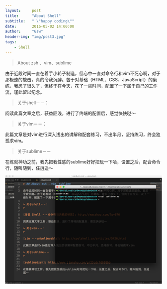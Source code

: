 ```yaml
---
layout:     post
title:      "About Shell"
subtitle:   " \"happy coding\""
date:       2016-05-02 14:00:00
author:     "Gsw"
header-img: "img/post3.jpg"
tags:
    - Shell
---
```

>  About zsh 、vim、sublime

由于近段时间一直在着手小轮子制造，但心中一直对命令行和vim不死心啊，对于那极速的敲击，真的令我沉醉。苦于对基础（HTML、CSS、JavaScript）的磨练，我忍了很久了，但终于在今天，花了一些时间，配置了一下属于自己的工作流，谨此留以纪念。

> 关于shell－－：
>

[终极 Shell​ －－命令行与内核的桥梁]: http://macshuo.com/?p=676

阅读此篇文章之后，获益匪浅，进行了终端的配置后，感觉快快哒～

> 关于vim－－：
>

[vim －－unbelievable​]: http://coolshell.cn/articles/5426.html

此篇文章是对vim进行深入浅出的讲解和配套练习，不出半月，坚持练习，终会独孤求vim。

> 关于sublime－－
>

[sublime&zsh​]: http://www.jianshu.com/p/25cdc7d608bb

在练就神功之前，我先把我性感的sublime好好把玩一下哈，设置之后，配合命令行，随叫随到，任逍遥～

![](https://raw.githubusercontent.com/Selvin11/selvin.github.io/gh-pages/img/%20shell.png)













